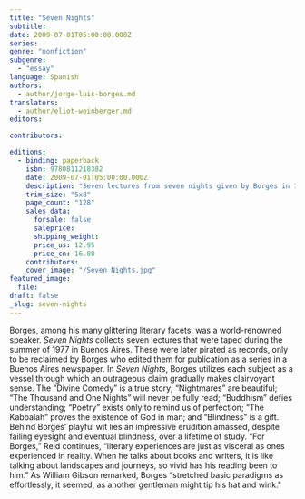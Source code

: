 ```yaml
---
title: "Seven Nights"
subtitle:
date: 2009-07-01T05:00:00.000Z
series:
genre: "nonfiction"
subgenre:
  - "essay"
language: Spanish
authors:
  - author/jorge-luis-borges.md
translators:
  - author/eliot-weinberger.md
editors:

contributors:

editions:
  - binding: paperback
    isbn: 9780811218382
    date: 2009-07-01T05:00:00.000Z
    description: "Seven lectures from seven nights given by Borges in 1977. "
    trim_size: "5x8"
    page_count: "128"
    sales_data:
      forsale: false
      saleprice:
      shipping_weight:
      price_us: 12.95
      price_cn: 16.00
    contributors:
    cover_image: "/Seven_Nights.jpg"
featured_image:
  file:
draft: false
_slug: seven-nights
---
```


Borges, among his many glittering literary facets, was a world-renowned speaker. _Seven Nights_ collects seven lectures that were taped during the summer of 1977 in Buenos Aires. These were later pirated as records, only to be reclaimed by Borges who edited them for publication as a series in a Buenos Aires newspaper. In _Seven Nights_, Borges utilizes each subject as a vessel through which an outrageous claim gradually makes clairvoyant sense. The “Divine Comedy” is a true story; “Nightmares” are beautiful; “The Thousand and One Nights” will never be fully read; “Buddhism” defies understanding; “Poetry” exists only to remind us of perfection; “The Kabbalah” proves the existence of God in man; and “Blindness” is a gift. Behind Borges’ playful wit lies an impressive erudition amassed, despite failing eyesight and eventual blindness, over a lifetime of study. “For Borges,” Reid continues, “literary experiences are just as visceral as ones experienced in reality. When he talks about books and writers, it is like talking about landscapes and journeys, so vivid has his reading been to him.” As William Gibson remarked, Borges “stretched basic paradigms as effortlessly, it seemed, as another gentleman might tip his hat and wink."

